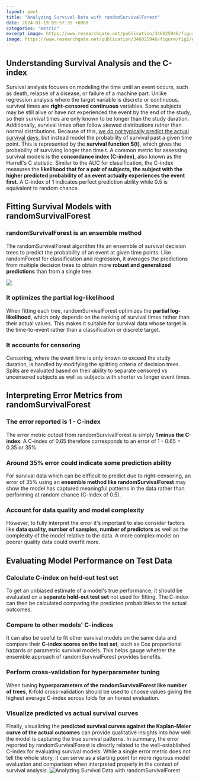 ```yaml
---
layout: post
title: "Analyzing Survival Data with randomSurvivalForest"
date: 2024-01-19 09:57:35 +0000
categories: "metric"
excerpt_image: https://www.researchgate.net/publication/346025946/figure/fig2/AS:959984464576512@1605889540062/Random-survival-forest-results-A-Survival-curves-estimated-using-three-methods-were_Q640.jpg
image: https://www.researchgate.net/publication/346025946/figure/fig2/AS:959984464576512@1605889540062/Random-survival-forest-results-A-Survival-curves-estimated-using-three-methods-were_Q640.jpg
---
```


## Understanding Survival Analysis and the C-index 
Survival analysis focuses on modeling the time until an event occurs, such as death, relapse of a disease, or failure of a machine part. Unlike regression analysis where the target variable is discrete or continuous, survival times are **right-censored continuous** variables. Some subjects may be still alive or have not experienced the event by the end of the study, so their survival times are only known to be longer than the study duration. 
Additionally, survival times often follow skewed distributions rather than normal distributions. Because of this, [we do not typically predict the actual survival days](https://store.fi.io.vn/chihuahua-riding-moon-bike-halloween-lunar-cycling), but instead model the probability of survival past a given time point. This is represented by the **survival function S(t)**, which gives the probability of surviving longer than time t. 
A common metric for assessing survival models is the **concordance index (C-index)**, also known as the Harrell's C statistic. Similar to the AUC for classification, the C-index measures the **likelihood that for a pair of subjects, the subject with the higher predicted probability of an event actually experiences the event first**. A C-index of 1 indicates perfect prediction ability while 0.5 is equivalent to random chance.
## Fitting Survival Models with randomSurvivalForest
### randomSurvivalForest is an ensemble method
The randomSurvivalForest algorithm fits an ensemble of survival decision trees to predict the probability of an event at given time points. Like randomForest for classification and regression, it averages the predictions from multiple decision trees to obtain more **robust and generalized predictions** than from a single tree.

![](https://www.researchgate.net/publication/351675039/figure/download/fig1/AS:1025012869918720@1621393520697/Graphical-presentation-of-the-Random-Survival-Forest-RSF-algorithm-Adapted-from-Datema.png)
### It optimizes the partial log-likelihood 
When fitting each tree, randomSurvivalForest optimizes the **partial log-likelihood**, which only depends on the ranking of survival times rather than their actual values. This makes it suitable for survival data whose target is the time-to-event rather than a classification or discrete target.
### It accounts for censoring 
Censoring, where the event time is only known to exceed the study duration, is handled by modifying the splitting criteria of decision trees. Splits are evaluated based on their ability to separate censored vs uncensored subjects as well as subjects with shorter vs longer event times.
## Interpreting Error Metrics from randomSurvivalForest
### The error reported is 1 - C-index
The error metric output from randomSurvivalForest is simply **1 minus the C-index**. A C-index of 0.65 therefore corresponds to an error of 1 - 0.65 = 0.35 or 35%. 
### Around 35% error could indicate some prediction ability
For survival data which can be difficult to predict due to right-censoring, an error of 35% using an **ensemble method like randomSurvivalForest** may show the model has captured meaningful patterns in the data rather than performing at random chance (C-index of 0.5).
### Account for data quality and model complexity
However, to fully interpret the error it's important to also consider factors like **data quality, number of samples, number of predictors** as well as the complexity of the model relative to the data. A more complex model on poorer quality data could overfit more.
## Evaluating Model Performance on Test Data
### Calculate C-index on held-out test set
To get an unbiased estimate of a model's true performance, it should be evaluated on a **separate hold-out test set** not used for fitting. The C-index can then be calculated comparing the predicted probabilities to the actual outcomes.
### Compare to other models' C-indices
It can also be useful to fit other survival models on the same data and compare their **C-index scores on the test set**, such as Cox proportional hazards or parametric survival models. This helps gauge whether the ensemble approach of randomSurvivalForest provides benefits. 
### Perform cross-validation for hyperparameter tuning
When tuning **hyperparameters of the randomSurvivalForest like number of trees**, K-fold cross-validation should be used to choose values giving the highest average C-index across folds for an honest evaluation.
### Visualize predicted vs actual survival curves
Finally, visualizing the **predicted survival curves against the Kaplan-Meier curve of the actual outcomes** can provide qualitative insights into how well the model is capturing the true survival patterns.
In summary, the error reported by randomSurvivalForest is directly related to the well-established C-index for evaluating survival models. While a single error metric does not tell the whole story, it can serve as a starting point for more rigorous model evaluation and comparison when interpreted properly in the context of survival analysis.
![Analyzing Survival Data with randomSurvivalForest](https://www.researchgate.net/publication/346025946/figure/fig2/AS:959984464576512@1605889540062/Random-survival-forest-results-A-Survival-curves-estimated-using-three-methods-were_Q640.jpg)